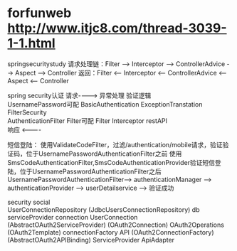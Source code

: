 # forfunweb   http://www.itjc8.com/thread-3039-1-1.html

springsecuritystudy
请求处理链：Filter --> Interceptor --> ControllerAdvice --> Aspect --> Controller
      返回：Filter <-- Interceptor <-- ControllerAdvice <-- Aspect <-- Controller

spring security认证
请求---->                                                         异常处理              验证逻辑        
       UsernamePassword可配        BasicAuthentication       ExceptionTranstation    FilterSecurity                                             
       AuthenticationFilter           Filter可配                  Filter              Interceptor          restAPI                                   
响应  <----




短信登陆：
    使用ValidateCodeFilter，过滤/authentication/mobile请求，验证验证码，位于UsernamePasswordAuthenticationFilter之前
    使用SmsCodeAuthenticationFilter,SmsCodeAuthenticationProvider验证短信登陆，位于UsernamePasswordAuthenticationFilter之后
    UsernamePasswordAuthenticationFilter--> authenticationManager --> authenticationProvider --> userDetailservice --> 验证成功

security social        
                                            UserConnectionRepository
                                           (JdbcUsersConnectionRepository)
                                                                                     db
     serviceProvider                         connection                          UserConnection
  (AbstractOAuth2ServiceProvider)        (OAuth2Connection)
    OAuth2Operations                         
    (OAuth2Template)                       connectionFactory
        API                              (OAuth2ConnectionFactory)
    (AbstractOAuth2APIBinding)              ServiceProvider
                                             ApiAdapter
